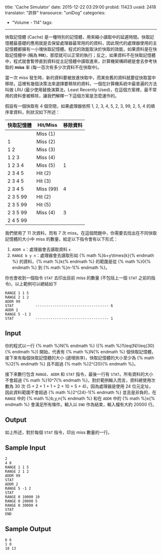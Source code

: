 title: 'Cache Simulator'
date: 2015-12-22 03:29:00
probid: 11423
uvaid: 2418
translator: "許胖"
transource: "uniDog"
categories:
- "Volume - 114"
tags:
---

快取記憶體 (Cache) 是一種特別的記憶體，用來縮小讀取中的延遲時間。快取記憶體最基礎的應用就是去保留處理器最常用的的資料，因此現代的處理器使用的主記憶體都擁有一小塊快取記憶體。程式的效能取決於快取的效能，如果資料是在快取記憶體中 (稱為 **Hit**)，那麼就可以正常的執行；反之，如果資料不在快取記憶體中，程式就會暫停直到資料從主記憶體中讀取進來，計算機架構師總是會去參考快取的 **miss** 率 (每一百次有多少次資料不在快取中)。

當一次 miss 發生時，新的資料要被放進快取中，而某些舊的資料就要從快取當中移除，這裡有幾個決策法來選擇要移除的資料，一個在計算機系統中最普遍的方法叫做 LRU (最少使用替換演算法，Least Recently Used)，在這個方案裡，最不常用的資料會被移除，讓我們解釋一下這個方案是怎麼運作的。

假設有一個快取有 4 個空間，如果處理器依照 1, 2, 3, 4, 5, 2, 3, 99, 2, 5, 4 的順序拿資料，則狀況如下所述：

<!-- more -->

| **快取記憶體** | **Hit/Miss**  | **移除資料** |
|----------------|---------------|--------------|
|                | Miss (1)      |              |
| 1              | Miss (2)      |              |
| 1 2            | Miss (3)      |              |
| 1 2 3          | Miss (4)      |              |
| 1 2 3 4        | Miss (5)      | 1            |
| 2 3 4 5        | Hit (2)       |              |
| 2 3 4 5        | Hit (3)       |              |
| 2 3 4 5        | Miss (99)     | 4            |
| 2 3 5 99       | Hit (2)       |              |
| 2 3 5 99       | Hit (5)       |              |
| 2 3 5 99       | Miss (4)      | 3            |
| 2 4 5 99       |               | 　           |

我們使用了 11 次資料，而有 7 次 miss。在這個問題中，你需要去找出在不同快取記憶體的大小中 miss 的數量，給定以下指令會有以下形式：

1. `ADDR x`：處理器會去讀取資料 `x`
2. `RANGE b y n`：處理器會去讀取形如 {% math %}b+y\times{k}{% endmath %} 的資料，{% math %}k{% endmath %} 的範圍是從 {% math %}0{% endmath %} 到 {% math %}n-1{% endmath %}。

你也會收到一個指令 `STAT` 去印出目前 miss 的數量 (不包括上一個 `STAT` 之前的指令)，以上範例可以總結如下

	RANGE 1 1 5
	RANGE 2 1 2
	ADDR 99
	STAT          ---------------------------------- 6
	ADDR 2
	RANGE 5 -1 2
	STAT          ---------------------------------- 1


## Input ##

你的程式以一行 {% math %}N{% endmath %} ({% math %}1\leq{N}\leq{30}{% endmath %}) 開始，代表有 {% math %}N{% endmath %} 個快取記憶體，接下來有每個快取記憶體的大小 (遞增排序)，快取記憶體的大小至少為 {% math %}2{% endmath %} 且不超過 {% math %}2^{20}{% endmath %}。

接下來數行包含 `RANGE`、`ADDR` 和 `STAT` 指令，最後一行有 `STAT`。所有資料的大小不會超過 {% math %}10^7{% endmath %}，對於範例輸入而言，資料總使用次數為 30 次 (5 + 2 + 1 + 1 + 2 + 10 + 5 + 4)，因為處理器是使用 24 位元定址，因此資料範圍不會超過 {% math %}2^{24}-1{% endmath %} 並且是非負的，在 `RANGE` 中的 {% math %}b,y,n{% endmath %} 和在 `ADDR` 中的 {% math %}x{% endmath %} 會滿足所有條件。輸入以 `END` 作為結束，輸入檔有大約 20000 行。

## Output ##

如上所述，對於每個 `STAT` 指令，印出 miss 數量的一行。

## Sample Input ##

	2
	4 8
	RANGE 1 1 5
	RANGE 2 1 2
	ADDR 99
	STAT
	ADDR 2
	RANGE 5 -1 2
	STAT
	RANGE 0 10000 10
	RANGE 0 20000 5
	RANGE 0 30000 4
	STAT
	END

## Sample Output ##

	6 6
	1 0
	18 13